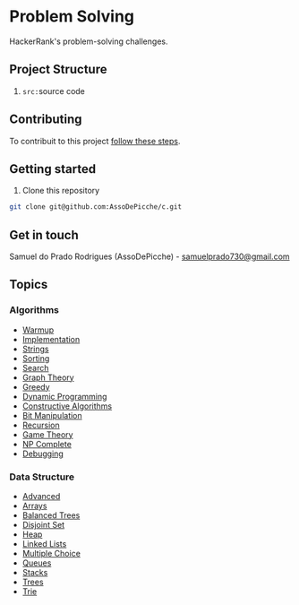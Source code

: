 # Problem Solving

HackerRank's problem-solving challenges.

## Project Structure

1. `src:`source code

## Contributing

To contribuit to this project [follow these steps](./CONTRIBUTING).

## Getting started

1. Clone this repository

```bash
git clone git@github.com:AssoDePicche/c.git
```

## Get in touch

Samuel do Prado Rodrigues (AssoDePicche) - samuelprado730@gmail.com

## Topics

### Algorithms

- [Warmup](code/Algorithms/Warmup/)
- [Implementation](code/Algorithms/Implementation/)
- [Strings](code/Algorithms/Strings)
- [Sorting](code/Algorithms/Sorting/)
- [Search](code/Algorithms/Search)
- [Graph Theory](code/Algorithms/Graph%20Theory/)
- [Greedy](code/Algorithms/Greedy/)
- [Dynamic Programming](code/Algorithms/Dynamic%20Programming/)
- [Constructive Algorithms](code/Algorithms/Constructive%20Algorithms/)
- [Bit Manipulation](code/Algorithms/Bit%20Manipulation/)
- [Recursion](code/Algorithms/Recursion/)
- [Game Theory](code/Algorithms/Game%20Theory/)
- [NP Complete](code/Algorithms/NP%20Complete/)
- [Debugging](code/Algorithms/Debugging)

### Data Structure

- [Advanced](code/Data%20Structure/Advanced/)
- [Arrays](code/Data%20Structure/Arrays/)
- [Balanced Trees](code/Data%20Structure/Balanced%20Trees/)
- [Disjoint Set](code/Data%20Structure/Disjoint%20Set/)
- [Heap](code/Data%20Structure/Heap/)
- [Linked Lists](code/Data%20Structure/Linked%20Lists/)
- [Multiple Choice](code/Data%20Structure/Multiple%20Choice/)
- [Queues](code/Data%20Structure/Queues/)
- [Stacks](code/Data%20Structure/Stacks/)
- [Trees](code/Data%20Structure/Trees/)
- [Trie](code/Data%20Structure/Trie/)
